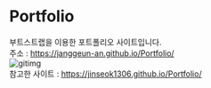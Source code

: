 # Portfolio
부트스트랩을 이용한 포트폴리오 사이트입니다.  
주소 : https://janggeun-an.github.io/Portfolio/  
![gitimg](https://user-images.githubusercontent.com/122774092/226160807-ba044547-b219-4e58-92ab-9ade25a99d5d.JPG)  
참고한 사이트 : https://jinseok1306.github.io/Portfolio/  
